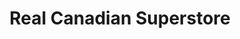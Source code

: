 ---
title: "Real Canadian Superstore"
url: /lethbridge/real-canadian-superstore/
shop: supermarket
---